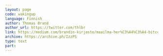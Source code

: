 ```yaml
---
layout: page
code: wakingup
language: Finnish
author: Thomas Brand
author_url: https://twitter.com/thlbr
link: https://medium.com/brandin-kirjasto/maailma-her%C3%A4%C3%A4-bitcoiniin-b9d81df5dc3e
archive: https://archive.ph/IzzPS
type: text
part: 
---
```

